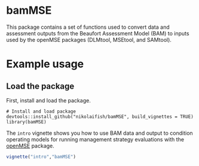# bamMSE
 This package contains a set of functions used to convert data and assessment outputs from the Beaufort Assessment Model (BAM) to inputs used by the openMSE packages (DLMtool, MSEtool, and SAMtool).

# Example usage

## Load the package

First, install and load the package. 

```{r, echo=TRUE, message=FALSE}
# Install and load package
devtools::install_github("nikolaifish/bamMSE", build_vignettes = TRUE)
library(bamMSE)
```


The `intro` vignette shows you how to use BAM data and output to condition operating models for running management strategy evaluations with the [openMSE](https://openmse.com/) package.
```R
vignette("intro","bamMSE")
```
